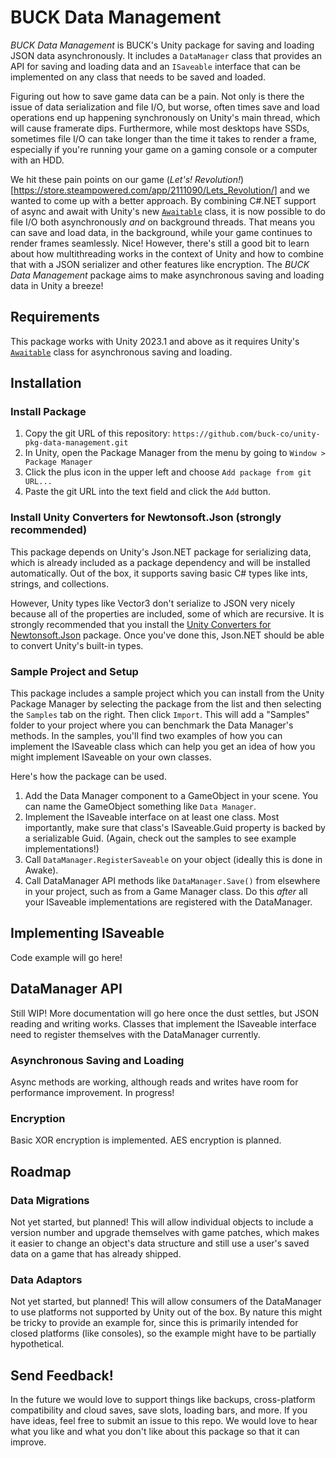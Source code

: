 # BUCK Data Management

_BUCK Data Management_ is BUCK's Unity package for saving and loading JSON data asynchronously. It includes a `DataManager` class that provides an API for saving and loading data and an `ISaveable` interface that can be implemented on any class that needs to be saved and loaded.

Figuring out how to save game data can be a pain. Not only is there the issue of data serialization and file I/O, but worse, often times save and load operations end up happening synchronously on Unity's main thread, which will cause framerate dips. Furthermore, while most desktops have SSDs, sometimes file I/O can take longer than the time it takes to render a frame, especially if you're running your game on a gaming console or a computer with an HDD.

We hit these pain points on our game (_Let's! Revolution!_)[https://store.steampowered.com/app/2111090/Lets_Revolution/] and we wanted to come up with a better approach. By combining C#.NET support of async and await with Unity's new [`Awaitable`](https://docs.unity3d.com/2023.2/Documentation/ScriptReference/Awaitable.html) class, it is now possible to do file I/O both asynchronously _and_ on background threads. That means you can save and load data, in the background, while your game continues to render frames seamlessly. Nice! However, there's still a good bit to learn about how multithreading works in the context of Unity and how to combine that with a JSON serializer and other features like encryption. The _BUCK Data Management_ package aims to make asynchronous saving and loading data in Unity a breeze!

## Requirements

This package works with Unity 2023.1 and above as it requires Unity's [`Awaitable`](https://docs.unity3d.com/2023.2/Documentation/ScriptReference/Awaitable.html) class for asynchronous saving and loading.

## Installation


### Install Package

1. Copy the git URL of this repository: `https://github.com/buck-co/unity-pkg-data-management.git`
2. In Unity, open the Package Manager from the menu by going to `Window > Package Manager`
3. Click the plus icon in the upper left and choose `Add package from git URL...`
4. Paste the git URL into the text field and click the `Add` button.

### Install Unity Converters for Newtonsoft.Json (strongly recommended)

This package depends on Unity's Json.NET package for serializing data, which is already included as a package dependency and will be installed automatically. Out of the box, it supports saving basic C# types like ints, strings, and collections.

However, Unity types like Vector3 don't serialize to JSON very nicely because all of the properties are included, some of which are recursive. It is strongly recommended that you install the [Unity Converters for Newtonsoft.Json](https://github.com/applejag/Newtonsoft.Json-for-Unity.Converters) package. Once you've done this, Json.NET should be able to convert Unity's built-in types.

### Sample Project and Setup

This package includes a sample project which you can install from the Unity Package Manager by selecting the package from the list and then selecting the `Samples` tab on the right. Then click `Import`. This will add a "Samples" folder to your project where you can benchmark the Data Manager's methods. In the samples, you'll find two examples of how you can implement the ISaveable class which can help you get an idea of how you might implement ISaveable on your own classes.

Here's how the package can be used.
1. Add the Data Manager component to a GameObject in your scene. You can name the GameObject something like `Data Manager`.
2. Implement the ISaveable interface on at least one class. Most importantly, make sure that class's ISaveable.Guid property is backed by a serializable Guid. (Again, check out the samples to see example implementations!)
3. Call `DataManager.RegisterSaveable` on your object (ideally this is done in Awake).
4. Call DataManager API methods like `DataManager.Save()` from elsewhere in your project, such as from a Game Manager class. Do this _after_ all your ISaveable implementations are registered with the DataManager.

## Implementing ISaveable

Code example will go here!

## DataManager API

Still WIP! More documentation will go here once the dust settles, but JSON reading and writing works. Classes that implement the ISaveable interface need to register themselves with the DataManager currently.

### Asynchronous Saving and Loading

Async methods are working, although reads and writes have room for performance improvement. In progress!

### Encryption

Basic XOR encryption is implemented. AES encryption is planned.

## Roadmap

### Data Migrations

Not yet started, but planned! This will allow individual objects to include a version number and upgrade themselves with game patches, which makes it easier to change an object's data structure and still use a user's saved data on a game that has already shipped.

### Data Adaptors

Not yet started, but planned! This will allow consumers of the DataManager to use platforms not supported by Unity out of the box. By nature this might be tricky to provide an example for, since this is primarily intended for closed platforms (like consoles), so the example might have to be partially hypothetical.

## Send Feedback!

In the future we would love to support things like backups, cross-platform compatibility and cloud saves, save slots, loading bars, and more. If you have ideas, feel free to submit an issue to this repo. We would love to hear what you like and what you don't like about this package so that it can improve.